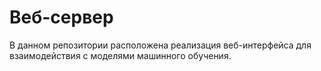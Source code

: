 <h1>Веб-сервер</h1>
В данном репозитории расположена реализация веб-интерфейса для взаимодействия с моделями машинного обучения.
